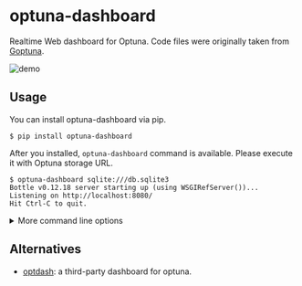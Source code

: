 # optuna-dashboard

Realtime Web dashboard for Optuna. Code files were originally taken from [Goptuna](https://github.com/c-bata/goptuna).

![demo](https://user-images.githubusercontent.com/5564044/97078684-ba98a180-1628-11eb-8245-7cb8c76647f5.gif)

## Usage

You can install optuna-dashboard via pip.

```console
$ pip install optuna-dashboard
```

After you installed, `optuna-dashboard` command is available.
Please execute it with Optuna storage URL.

```
$ optuna-dashboard sqlite:///db.sqlite3
Bottle v0.12.18 server starting up (using WSGIRefServer())...
Listening on http://localhost:8080/
Hit Ctrl-C to quit.
```

<details>

<summary>More command line options</summary>

```
$ optuna-dashboard --help
usage: optuna-dashboard [-h] [--port PORT] [--host HOST] [--quiet] storage

A third-party dashboard for optuna.

positional arguments:
  storage      Optuna Storage URL

optional arguments:
  -h, --help   show this help message and exit
  --port PORT  port number (default: 8080)
  --host HOST  hostname (default: 'localhost')
  --quiet      quiet
```

</details>

## Alternatives

* [optdash](https://github.com/ytsmiling/optdash): a third-party dashboard for optuna.
